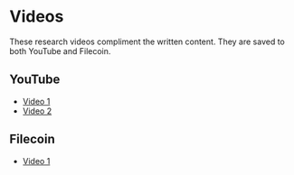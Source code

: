 # Videos

These research videos compliment the written content. They are saved to both YouTube and Filecoin.

## YouTube
- [Video 1](https://youtu.be/RmfZo2QdV0A)
- [Video 2](https://youtu.be/8aF2febVy7A)

## Filecoin
- [Video 1](https://bafybeictyhdzccifohhyk3hyjcxu5guf5oi3qplgzulmoaic4cluqeajda.ipfs.w3s.link/ipfs/bafybeictyhdzccifohhyk3hyjcxu5guf5oi3qplgzulmoaic4cluqeajda/video-1-trout-package-research-grant-1b.mp4)
